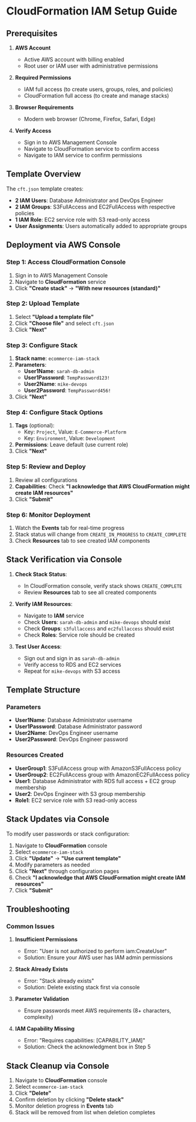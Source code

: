 # CloudFormation IAM Setup Guide

## Prerequisites

1. **AWS Account**
   - Active AWS account with billing enabled
   - Root user or IAM user with administrative permissions

2. **Required Permissions**
   - IAM full access (to create users, groups, roles, and policies)
   - CloudFormation full access (to create and manage stacks)

3. **Browser Requirements**
   - Modern web browser (Chrome, Firefox, Safari, Edge)


4. **Verify Access**
   - Sign in to AWS Management Console
   - Navigate to CloudFormation service to confirm access
   - Navigate to IAM service to confirm permissions

## Template Overview

The `cft.json` template creates:
- **2 IAM Users**: Database Administrator and DevOps Engineer
- **2 IAM Groups**: S3FullAccess and EC2FullAccess with respective policies
- **1 IAM Role**: EC2 service role with S3 read-only access
- **User Assignments**: Users automatically added to appropriate groups

## Deployment via AWS Console

### Step 1: Access CloudFormation Console
1. Sign in to AWS Management Console
2. Navigate to **CloudFormation** service
3. Click **"Create stack"** → **"With new resources (standard)"**

### Step 2: Upload Template
1. Select **"Upload a template file"**
2. Click **"Choose file"** and select `cft.json`
3. Click **"Next"**

### Step 3: Configure Stack
1. **Stack name**: `ecommerce-iam-stack`
2. **Parameters**:
   - **User1Name**: `sarah-db-admin`
   - **User1Password**: `TempPassword123!`
   - **User2Name**: `mike-devops`
   - **User2Password**: `TempPassword456!`
3. Click **"Next"**

### Step 4: Configure Stack Options
1. **Tags** (optional):
   - Key: `Project`, Value: `E-Commerce-Platform`
   - Key: `Environment`, Value: `Development`
2. **Permissions**: Leave default (use current role)
3. Click **"Next"**

### Step 5: Review and Deploy
1. Review all configurations
2. **Capabilities**: Check **"I acknowledge that AWS CloudFormation might create IAM resources"**
3. Click **"Submit"**

### Step 6: Monitor Deployment
1. Watch the **Events** tab for real-time progress
2. Stack status will change from `CREATE_IN_PROGRESS` to `CREATE_COMPLETE`
3. Check **Resources** tab to see created IAM components

## Stack Verification via Console

1. **Check Stack Status**:
   - In CloudFormation console, verify stack shows `CREATE_COMPLETE`
   - Review **Resources** tab to see all created components

2. **Verify IAM Resources**:
   - Navigate to **IAM** service
   - Check **Users**: `sarah-db-admin` and `mike-devops` should exist
   - Check **Groups**: `s3fullaccess` and `ec2fullaccess` should exist
   - Check **Roles**: Service role should be created

3. **Test User Access**:
   - Sign out and sign in as `sarah-db-admin`
   - Verify access to RDS and EC2 services
   - Repeat for `mike-devops` with S3 access

## Template Structure

### Parameters
- **User1Name**: Database Administrator username
- **User1Password**: Database Administrator password
- **User2Name**: DevOps Engineer username  
- **User2Password**: DevOps Engineer password

### Resources Created
- **UserGroup1**: S3FullAccess group with AmazonS3FullAccess policy
- **UserGroup2**: EC2FullAccess group with AmazonEC2FullAccess policy
- **User1**: Database Administrator with RDS full access + EC2 group membership
- **User2**: DevOps Engineer with S3 group membership
- **Role1**: EC2 service role with S3 read-only access

## Stack Updates via Console

To modify user passwords or stack configuration:

1. Navigate to **CloudFormation** console
2. Select `ecommerce-iam-stack`
3. Click **"Update"** → **"Use current template"**
4. Modify parameters as needed
5. Click **"Next"** through configuration pages
6. Check **"I acknowledge that AWS CloudFormation might create IAM resources"**
7. Click **"Submit"**

## Troubleshooting

### Common Issues

1. **Insufficient Permissions**
   - Error: "User is not authorized to perform iam:CreateUser"
   - Solution: Ensure your AWS user has IAM admin permissions

2. **Stack Already Exists**
   - Error: "Stack already exists"
   - Solution: Delete existing stack first via console

3. **Parameter Validation**
   - Ensure passwords meet AWS requirements (8+ characters, complexity)

4. **IAM Capability Missing**
   - Error: "Requires capabilities: [CAPABILITY_IAM]"
   - Solution: Check the acknowledgment box in Step 5

## Stack Cleanup via Console

1. Navigate to **CloudFormation** console
2. Select `ecommerce-iam-stack`
3. Click **"Delete"**
4. Confirm deletion by clicking **"Delete stack"**
5. Monitor deletion progress in **Events** tab
6. Stack will be removed from list when deletion completes
